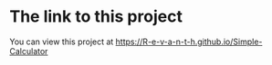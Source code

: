 # The link to this project
You can view this project at https://R-e-v-a-n-t-h.github.io/Simple-Calculator

